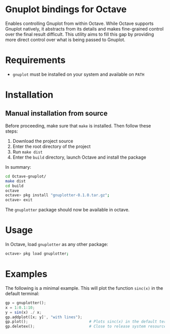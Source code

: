 Gnuplot bindings for Octave
===========================

Enables controlling Gnuplot from within Octave.
While Octave supports Gnuplot natively, it abstracts from its details and makes
fine-grained control over the final result difficult. This utility aims to fill
this gap by providing more direct control over what is being passed to Gnuplot.

Requirements
============
- `gnuplot` must be installed on your system and available on `PATH`

Installation
============

Manual installation from source
-------------------------------
Before proceeding, make sure that `make` is installed. Then follow these steps:

1. Download the project source
2. Enter the root directory of the project
3. Run `make dist`
4. Enter the `build` directory, launch Octave and install the package

In summary:

```sh
cd Octave-gnuplot/
make dist
cd build
octave
octave> pkg install "gnuplotter-0.1.0.tar.gz";
octave> exit
```

The `gnuplotter` package should now be available in octave.

Usage
=====

In Octave, load `gnuplotter` as any other package:
```sh
octave> pkg load gnuplotter;
```

Examples
========

The following is a minimal example. This will plot the function `sinc(x)` in the default terminal:

```octave
gp = gnuplotter();
x = 1:0.1:10;
y = sin(x) ./ x;
gp.addplot([x; y]', "with lines");
gp.plot();                           # Plots sinc(x) in the default terminal
gp.deletex();                        # Close to release system resources
```

